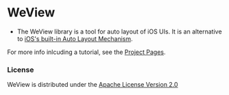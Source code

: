 WeView
=======

* The WeView library is a tool for auto layout of iOS UIs. It is an alternative to [iOS's built-in Auto Layout Mechanism](https://developer.apple.com/library/ios/documentation/UserExperience/Conceptual/AutolayoutPG/Articles/Introduction.html).

For more info inlcuding a tutorial, see the [Project Pages](http://charlesmchen.github.io/WeView2/).

### License

WeView is distributed under the [Apache License Version 2.0](LICENSE)
